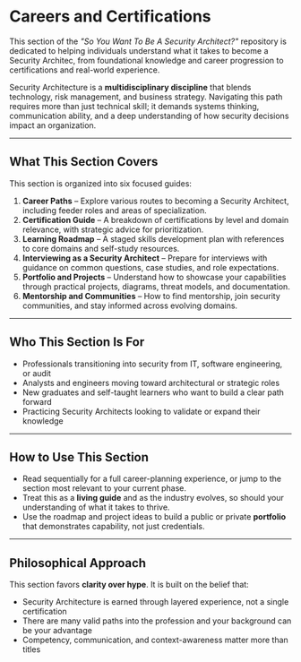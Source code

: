 # Careers and Certifications

This section of the _"So You Want To Be A Security Architect?"_ repository is dedicated to helping individuals understand what it takes to become a Security Architec, from foundational knowledge and career progression to certifications and real-world experience.

Security Architecture is a **multidisciplinary discipline** that blends technology, risk management, and business strategy. Navigating this path requires more than just technical skill; it demands systems thinking, communication ability, and a deep understanding of how security decisions impact an organization.

---

## What This Section Covers
This section is organized into six focused guides:

1. **Career Paths** – Explore various routes to becoming a Security Architect, including feeder roles and areas of specialization.
2. **Certification Guide** – A breakdown of certifications by level and domain relevance, with strategic advice for prioritization.
3. **Learning Roadmap** – A staged skills development plan with references to core domains and self-study resources.
4. **Interviewing as a Security Architect** – Prepare for interviews with guidance on common questions, case studies, and role expectations.
5. **Portfolio and Projects** – Understand how to showcase your capabilities through practical projects, diagrams, threat models, and documentation.
6. **Mentorship and Communities** – How to find mentorship, join security communities, and stay informed across evolving domains.

---

## Who This Section Is For
- Professionals transitioning into security from IT, software engineering, or audit
- Analysts and engineers moving toward architectural or strategic roles
- New graduates and self-taught learners who want to build a clear path forward
- Practicing Security Architects looking to validate or expand their knowledge

---

## How to Use This Section
- Read sequentially for a full career-planning experience, or jump to the section most relevant to your current phase.
- Treat this as a **living guide** and as the industry evolves, so should your understanding of what it takes to thrive.
- Use the roadmap and project ideas to build a public or private **portfolio** that demonstrates capability, not just credentials.

---

## Philosophical Approach
This section favors **clarity over hype**. It is built on the belief that:
- Security Architecture is earned through layered experience, not a single certification
- There are many valid paths into the profession and your background can be your advantage
- Competency, communication, and context-awareness matter more than titles
